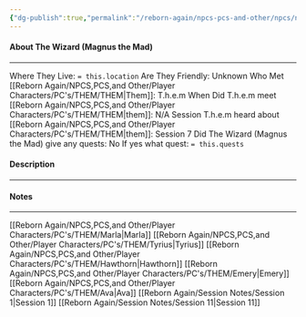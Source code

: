 ```yaml
---
{"dg-publish":true,"permalink":"/reborn-again/npcs-pcs-and-other/npcs/no/the-wizard-magnus-the-mad/"}
---
```



#### About The Wizard (Magnus the Mad)
---
Where They Live: `= this.location`
Are They Friendly: Unknown
Who Met [[Reborn Again/NPCS,PCS,and Other/Player Characters/PC's/THEM/THEM\|Them]]: T.h.e.m
When Did T.h.e.m meet [[Reborn Again/NPCS,PCS,and Other/Player Characters/PC's/THEM/THEM\|them]]: N/A
Session T.h.e.m heard about [[Reborn Again/NPCS,PCS,and Other/Player Characters/PC's/THEM/THEM\|them]]: Session 7
Did The Wizard (Magnus the Mad) give any quests: No
	If yes what quest: `= this.quests`


#### Description


---

#### Notes
---
[[Reborn Again/NPCS,PCS,and Other/Player Characters/PC's/THEM/Marla\|Marla]] [[Reborn Again/NPCS,PCS,and Other/Player Characters/PC's/THEM/Tyrius\|Tyrius]] [[Reborn Again/NPCS,PCS,and Other/Player Characters/PC's/THEM/Hawthorn\|Hawthorn]] [[Reborn Again/NPCS,PCS,and Other/Player Characters/PC's/THEM/Emery\|Emery]] [[Reborn Again/NPCS,PCS,and Other/Player Characters/PC's/THEM/Ava\|Ava]] 
[[Reborn Again/Session Notes/Session 1\|Session 1]] 
[[Reborn Again/Session Notes/Session 11\|Session 11]]




